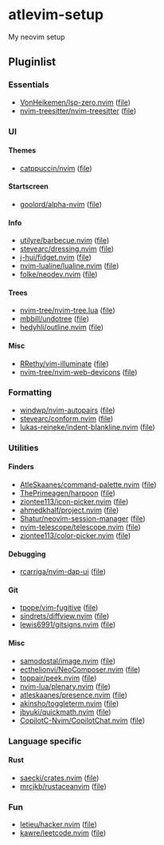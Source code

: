 # atlevim-setup

My neovim setup


## Pluginlist

### Essentials

- [VonHeikemen/lsp-zero.nvim](https://github.com/VonHeikemen/lsp-zero.nvim) ([file](lua/plugins/lspzero.lua))
- [nvim-treesitter/nvim-treesitter](https://github.com/nvim-treesitter/nvim-treesitter) ([file](lua/plugins/treesitter.lua))

### UI

#### Themes

- [catppuccin/nvim](https://github.com/catppuccin/nvim) ([file](lua/plugins/catppuccin.lua))

#### Startscreen

- [goolord/alpha-nvim](https://github.com/goolord/alpha-nvim) ([file](lua/plugins/alpha-nvim.lua))

#### Info

- [utilyre/barbecue.nvim](https://github.com/utilyre/barbecue.nvim) ([file](lua/plugins/barbecue.lua))
- [stevearc/dressing.nvim](https://github.com/stevearc/dressing.nvim) ([file](lua/plugins/dressing.lua))
- [j-hui/fidget.nvim](https://github.com/j-hui/fidget.nvim) ([file](lua/plugins/fidget.lua))
- [nvim-lualine/lualine.nvim](https://github.com/nvim-lualine/lualine.nvim) ([file](lua/plugins/lualine.lua))
- [folke/neodev.nvim](https://github.com/folke/neodev.nvim) ([file](lua/plugins/neodev.lua))

#### Trees

- [nvim-tree/nvim-tree.lua](https://github.com/nvim-tree/nvim-tree.lua) ([file](lua/plugins/nvim-tree.lua))
- [mbbill/undotree](https://github.com/mbbill/undotree) ([file](lua/plugins/undotree.lua))
- [hedyhli/outline.nvim](https://github.com/hedyhli/outline.nvim) ([file](lua/plugins/outline.lua))

#### Misc

- [RRethy/vim-illuminate](https://github.com/RRethy/vim-illuminate) ([file](lua/plugins/vim-illuminate.lua))
- [nvim-tree/nvim-web-devicons](https://github.com/nvim-tree/nvim-web-devicons) ([file](lua/plugins/nvim-web-devicons.lua))

### Formatting

- [windwp/nvim-autopairs](https://github.com/windwp/nvim-autopairs) ([file](lua/plugins/autopairs.lua))
- [stevearc/conform.nvim](https://github.com/stevearc/conform.nvim) ([file](lua/plugins/conform.lua))
- [lukas-reineke/indent-blankline.nvim](https://github.com/lukas-reineke/indent-blankline.nvim) ([file](lua/plugins/indent-blankline.lua))

### Utilities

#### Finders

- [AtleSkaanes/command-palette.nvim](https://github.com/AtleSkaanes/command-palette.nvim) ([file](lua/plugins/command-palette.lua))
- [ThePrimeagen/harpoon](https://github.com/ThePrimeagen/harpoon) ([file](lua/plugins/harpoon.lua))
- [ziontee113/icon-picker.nvim](https://github.com/ziontee113/icon-picker.nvim) ([file](lua/plugins/icon-picker.lua))
- [ahmedkhalf/project.nvim](https://github.com/ahmedkhalf/project.nvim) ([file](lua/plugins/project-nvim.lua))
- [Shatur/neovim-session-manager](https://github.com/Shatur/neovim-session-manager) ([file](lua/plugins/session-manager.lua))
- [nvim-telescope/telescope.nvim](https://github.com/nvim-telescope/telescope.nvim) ([file](lua/plugins/telescope.lua))
- [ziontee113/color-picker.nvim](https://github.com/ziontee113/color-picker.nvim) ([file](lua/plugins/color-picker.lua))

#### Debugging

- [rcarriga/nvim-dap-ui](https://github.com/rcarriga/nvim-dap-ui) ([file](lua/plugins/dap.lua))

#### Git

- [tpope/vim-fugitive](https://github.com/tpope/vim-fugitive) ([file](lua/plugins/vim-fugitive.lua))
- [sindrets/diffview.nvim](github.com/sindrets/diffview.nvim) ([file](lua/plugins/gitdiff.lua))
- [lewis6991/gitsigns.nvim](https://github.com/lewis6991/gitsigns.nvim) ([file](lua/plugins/gitsigns.lua))

#### Misc

- [samodostal/image.nvim](https://github.com/samodostal/image.nvim) ([file](lua/plugins/image.lua))
- [ecthelionvi/NeoComposer.nvim](https://github.com/ecthelionvi/NeoComposer.nvim) ([file](lua/plugins/neo-composer.lua))
- [toppair/peek.nvim](https://github.com/toppair/peek.nvim) ([file](lua/plugins/peek.lua))
- [nvim-lua/plenary.nvim](https://github.com/nvim-lua/plenary.nvim) ([file](lua/plugins/plenary.lua))
- [atleskaanes/presence.nvim](https://github.com/atleskaanes/presence.nvim) ([file](lua/plugins/presence.lua))
- [akinsho/toggleterm.nvim](https://github.com/akinsho/toggleterm.nvim) ([file](lua/plugins/toggleterm.lua))
- [jbyuki/quickmath.nvim](https://github.com/jbyuki/quickmath.nvim) ([file](lua/plugins/quickmath.lua))
- [CopilotC-Nvim/CopilotChat.nvim](https://github.com/CopilotC-Nvim/CopilotChat.nvim) ([file](lua/plugins/copilot.lua))

### Language specific

#### Rust

- [saecki/crates.nvim](https://github.com/saecki/crates.nvim) ([file](lua/plugins/crates.lua))
- [mrcjkb/rustaceanvim](https://github.com/mrcjkb/rustaceanvim) ([file](lua/plugins/mrcjkb/rustaceanvim))

### Fun

- [letieu/hacker.nvim](https://github.com/letieu/hacker.nvim) ([file](lua/plugins/hacker.lua))
- [kawre/leetcode.nvim](https://github.com/kawre/leetcode.nvim) ([file](lua/plugins/leetcode.lua))

